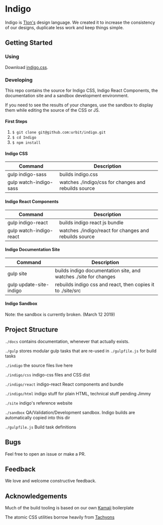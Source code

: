# Indigo

Indigo is [Tlon's](tlon.io) design language. We created it to increase the consistency of our designs, duplicate less work and keep things simple.

## Getting Started

### Using

Download [indigo.css](https://raw.githubusercontent.com/urbit/indigo/master/indigo/css/dist/indigo.css).

### Developing

This repo contains the source for Indigo CSS, Indigo React Components, the documentation site and a sandbox development environment.

If you need to see the results of your changes, use the sandbox to display them while editing the source of the CSS or JS.

#### First Steps

1. `$ git clone git@github.com:urbit/indigo.git`
2. `$ cd Indigo`
3. `$ npm install`

#### Indigo CSS

| Command                | Description                                          |
| ---------------------- | ---------------------------------------------------- |
| gulp indigo-sass       | builds indigo.css                                    |
| gulp watch-indigo-sass | watches ./indigo/css for changes and rebuilds source |

#### Indigo React Components

| Command                 | Description                                            |
| ----------------------- | ------------------------------------------------------ |
| gulp indigo-react       | builds indigo react js bundle                          |
| gulp watch-indigo-react | watches ./indigo/react for changes and rebuilds source |

#### Indigo Documentation Site

| Command                 | Description                                                      |
| ----------------------- | ---------------------------------------------------------------- |
| gulp site               | builds indigo documentation site, and watches ./site for changes |
| gulp update-site-indigo | rebuilds indigo css and react, then copies it to ./site/src      |

#### Indigo Sandbox

Note: the sandbox is currently broken. (March 12 2019)

## Project Structure

`./docs` contains documentation, whenever that actually exists.

`./gulp` stores modular gulp tasks that are re-used in `./gulpfile.js` for build tasks

`./indigo` the source files live here

`./indigo/css` indigo-css files and CSS dist

`./indigo/react` indigo-react React components and bundle

`./indigo/html` indigo stuff for plain HTML, technical stuff pending Jimmy

`./site` indigo's reference website

`./sandbox` QA/Validation/Development sandbox. Indigo builds are automatically copied into this dir

`./gulpfile.js` Build task definitions

## Bugs

Feel free to open an issue or make a PR.

## Feedback

We love and welcome constructive feedback.

## Acknowledgements

Much of the build tooling is based on our own [Kamaji](https://github.com/urbit/kamaji) boilerplate

The atomic CSS utilities borrow heavily from [Tachyons](https://tachyons.io)
